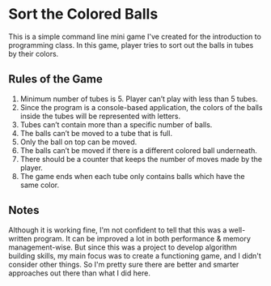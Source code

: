 # Sort the Colored Balls
This is a simple command line mini game I've created for the introduction to programming class. In this game, player tries to sort out the balls in tubes by their colors. 

## Rules of the Game
1. Minimum number of tubes is 5. Player can’t play with less than 5 tubes.
2. Since the program is a console-based application, the colors of the balls inside the
tubes will be represented with letters.
3. Tubes can’t contain more than a specific number of balls.
4. The balls can’t be moved to a tube that is full.
5. Only the ball on top can be moved.
6. The balls can’t be moved if there is a different colored ball underneath.
7. There should be a counter that keeps the number of moves made by the player.
8. The game ends when each tube only contains balls which have the same color.

## Notes
Although it is working fine, I'm not confident to tell that this was a well-written program. It can be improved a lot in both performance & memory management-wise. But since this was a project to develop algorithm building skills, my main focus was to create a functioning game, and I didn't consider other things. So I'm pretty sure there are better and smarter approaches out there than what I did here.